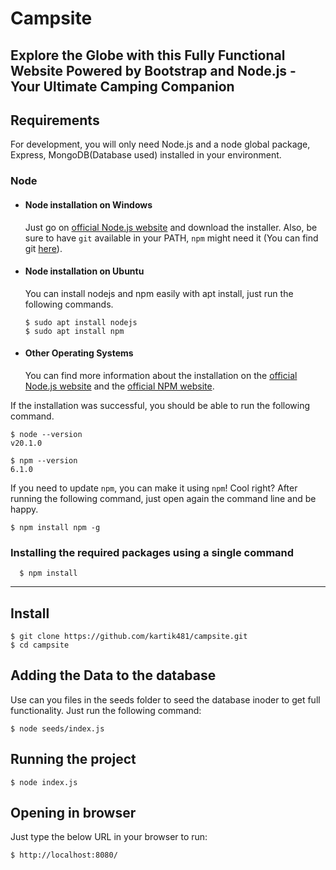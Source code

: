 # Campsite

Explore the Globe with this Fully Functional Website Powered by Bootstrap and Node.js - Your Ultimate Camping Companion
---
## Requirements

For development, you will only need Node.js and a node global package, Express, MongoDB(Database used) installed in your environment.

### Node
- #### Node installation on Windows

  Just go on [official Node.js website](https://nodejs.org/) and download the installer.
Also, be sure to have `git` available in your PATH, `npm` might need it (You can find git [here](https://git-scm.com/)).

- #### Node installation on Ubuntu

  You can install nodejs and npm easily with apt install, just run the following commands.

      $ sudo apt install nodejs
      $ sudo apt install npm

- #### Other Operating Systems
  You can find more information about the installation on the [official Node.js website](https://nodejs.org/) and the [official NPM website](https://npmjs.org/).

If the installation was successful, you should be able to run the following command.

    $ node --version
    v20.1.0

    $ npm --version
    6.1.0

If you need to update `npm`, you can make it using `npm`! Cool right? After running the following command, just open again the command line and be happy.

    $ npm install npm -g

###
### Installing the required packages using a single command

      $ npm install

---

## Install

    $ git clone https://github.com/kartik481/campsite.git
    $ cd campsite

## Adding the Data to the database
Use can you files in the seeds folder to seed the database inoder to get full functionality. Just run the following command:

    $ node seeds/index.js

## Running the project

    $ node index.js

## Opening in browser
Just type the below URL in your browser to run:

    $ http://localhost:8080/


